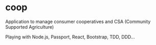 # coop
Application to manage consumer cooperatives and CSA (Community Supported Agriculture)

Playing with Node.js, Passport, React, Bootstrap, TDD, DDD...

